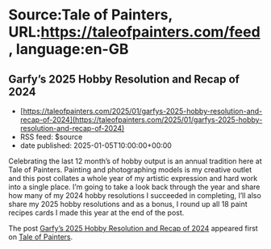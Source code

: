 # Source:Tale of Painters, URL:https://taleofpainters.com/feed, language:en-GB

## Garfy’s 2025 Hobby Resolution and Recap of 2024
 - [https://taleofpainters.com/2025/01/garfys-2025-hobby-resolution-and-recap-of-2024](https://taleofpainters.com/2025/01/garfys-2025-hobby-resolution-and-recap-of-2024)
 - RSS feed: $source
 - date published: 2025-01-05T10:00:00+00:00

<p>Celebrating the last 12 month’s of hobby output is an annual tradition here at Tale of Painters. Painting and photographing models is my creative outlet and this post collates a whole year of my artistic expression and hard work into a single place. I’m going to take a look back through the year and share how many of my 2024 hobby resolutions I succeeded in completing,  I’ll also share my 2025 hobby resolutions and as a bonus, I round up all 18 paint recipes cards I made this year at the end of the post. </p>
<p>The post <a href="https://taleofpainters.com/2025/01/garfys-2025-hobby-resolution-and-recap-of-2024/">Garfy&#8217;s 2025 Hobby Resolution and Recap of 2024</a> appeared first on <a href="https://taleofpainters.com">Tale of Painters</a>.</p>

